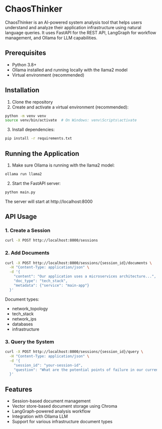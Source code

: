 # ChaosThinker

ChaosThinker is an AI-powered system analysis tool that helps users understand and analyze their application infrastructure using natural language queries. It uses FastAPI for the REST API, LangGraph for workflow management, and Ollama for LLM capabilities.

## Prerequisites

- Python 3.8+
- Ollama installed and running locally with the llama2 model
- Virtual environment (recommended)

## Installation

1. Clone the repository
2. Create and activate a virtual environment (recommended):
```bash
python -m venv venv
source venv/bin/activate  # On Windows: venv\Scripts\activate
```

3. Install dependencies:
```bash
pip install -r requirements.txt
```

## Running the Application

1. Make sure Ollama is running with the llama2 model:
```bash
ollama run llama2
```

2. Start the FastAPI server:
```bash
python main.py
```

The server will start at http://localhost:8000

## API Usage

### 1. Create a Session
```bash
curl -X POST http://localhost:8000/sessions
```

### 2. Add Documents
```bash
curl -X POST http://localhost:8000/sessions/{session_id}/documents \
  -H "Content-Type: application/json" \
  -d '{
    "content": "Our application uses a microservices architecture...",
    "doc_type": "tech_stack",
    "metadata": {"service": "main-app"}
  }'
```

Document types:
- network_topology
- tech_stack
- network_ips
- databases
- infrastructure

### 3. Query the System
```bash
curl -X POST http://localhost:8000/sessions/{session_id}/query \
  -H "Content-Type: application/json" \
  -d '{
    "session_id": "your-session-id",
    "question": "What are the potential points of failure in our current architecture?"
  }'
```

## Features

- Session-based document management
- Vector store-based document storage using Chroma
- LangGraph-powered analysis workflow
- Integration with Ollama LLM
- Support for various infrastructure document types

